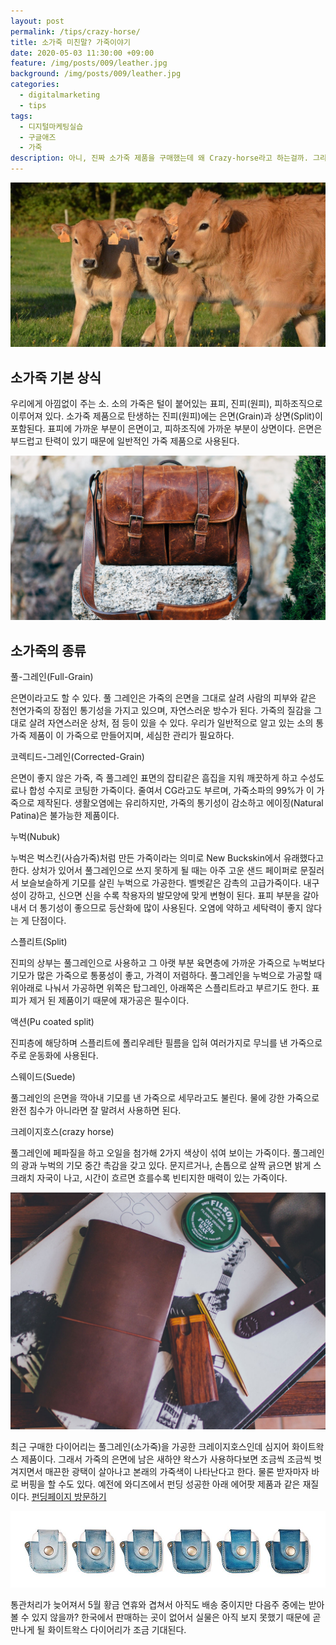 ```yaml
---
layout: post
permalink: /tips/crazy-horse/
title: 소가죽 미친말? 가죽이야기
date: 2020-05-03 11:30:00 +09:00
feature: /img/posts/009/leather.jpg
background: /img/posts/009/leather.jpg
categories:
  - digitalmarketing
  - tips
tags:
  - 디지털마케팅실습
  - 구글애즈
  - 가죽
description: 아니, 진짜 소가죽 제품을 구매했는데 왜 Crazy-horse라고 하는걸까. 그리고 말가죽이면 말가죽이지 미친 말가죽은 또 뭘까. 세상은 참 넓고 내가 모르는 건 많구나.
---
```


![소](/img/posts/009/cow.jpg)

## 소가죽 기본 상식

우리에게 아낌없이 주는 소. 소의 가죽은 털이 붙어있는 표피, 진피(원피), 피하조직으로 이루어져 있다. 소가죽 제품으로 탄생하는 진피(원피)에는 은면(Grain)과 상면(Split)이 포함된다. 표피에 가까운 부분이 은면이고, 피하조직에 가까운 부분이 상면이다. 은면은 부드럽고 탄력이 있기 때문에 일반적인 가죽 제품으로 사용된다. 

![소가죽가방](/img/posts/009/full-grain.jpg)

## 소가죽의 종류

풀-그레인(Full-Grain)

은면이라고도 할 수 있다. 풀 그레인은 가죽의 은면을 그대로 살려 사람의 피부와 같은 천연가죽의 장점인 통기성을 가지고 있으며, 자연스러운 방수가 된다. 가죽의 질감을 그대로 살려 자연스러운 상처, 점 등이 있을 수 있다. 우리가 일반적으로 알고 있는 소의 통가죽 제품이 이 가죽으로 만들어지며, 세심한 관리가 필요하다. 

코렉티드-그레인(Corrected-Grain)

은면이 좋지 않은 가죽, 즉 풀그레인 표면의 잡티같은 흠집을 지워 깨끗하게 하고 수성도료나 합성 수지로 코팅한 가죽이다. 줄여서 CG라고도 부르며, 가죽소파의 99%가 이 가죽으로 제작된다. 생활오염에는 유리하지만, 가죽의 통기성이 감소하고 에이징(Natural Patina)은 불가능한 제품이다. 

누벅(Nubuk)

누벅은 벅스킨(사슴가죽)처럼 만든 가죽이라는 의미로 New Buckskin에서 유래했다고 한다. 상처가 있어서 풀그레인으로 쓰지 못하게 될 때는 아주 고운 샌드 페이퍼로 문질러서 보슬보슬하게 기모를 살린 누벅으로 가공한다. 벨벳같은 감촉의 고급가죽이다. 내구성이 강하고, 신으면 신을 수록 착용자의 발모양에 맞게 변형이 된다. 표피 부분을 갈아내서 더 통기성이 좋으므로 등산화에 많이 사용된다. 오염에 약하고 세탁력이 좋지 않다는 게 단점이다. 

스플리트(Split)

진피의 상부는 풀그레인으로 사용하고 그 아랫 부분 육면층에 가까운 가죽으로 누벅보다 기모가 많은 가죽으로 통풍성이 좋고, 가격이 저렴하다. 풀그레인을 누벅으로 가공할 때 위아래로 나눠서 가공하면 위쪽은 탑그레인, 아래쪽은 스플리트라고 부르기도 한다. 표피가 제거 된 제품이기 때문에 재가공은 필수이다. 

액션(Pu coated split)

진피층에 해당하며 스플리트에 폴리우레탄 필름을 입혀 여러가지로 무늬를 낸 가죽으로 주로 운동화에 사용된다. 

스웨이드(Suede)

풀그레인의 은면을 깍아내 기모를 낸 가죽으로 세무라고도 불린다. 물에 강한 가죽으로 완전 침수가 아니라면 잘 말려서 사용하면 된다.

크레이지호스(crazy horse)

풀그레인에 페파질을 하고 오일을 첨가해 2가지 색상이 섞여 보이는 가죽이다. 풀그레인의 광과 누벅의 기모 중간 촉감을 갖고 있다. 문지르거나, 손톱으로 살짝 긁으면 밝게 스크래치 자국이 나고, 시간이 흐르면 흐를수록 빈티지한 매력이 있는 가죽이다. 

![다이어리](/img/posts/009/diary.jpg)

최근 구매한 다이어리는 풀그레인(소가죽)을 가공한 크레이지호스인데 심지어 화이트왁스 제품이다. 그래서 가죽의 은면에 남은 새하얀 왁스가 사용하다보면 조금씩 조금씩 벗겨지면서 매끈한 광택이 살아나고 본래의 가죽색이 나타난다고 한다. 물론 받자마자 바로 버핑을 할 수도 있다. 예전에 와디즈에서 펀딩 성공한 아래 에어팟 제품과 같은 재질이다. [펀딩페이지 방문하기](https://www.wadiz.kr/web/campaign/detail/23111)

![다이어리](/img/posts/009/blueairpot.jpeg)

통관처리가 늦어져서 5월 황금 연휴와 겹쳐서 아직도 배송 중이지만 다음주 중에는 받아볼 수 있지 않을까? 한국에서 판매하는 곳이 없어서 실물은 아직 보지 못했기 때문에 곧 만나게 될 화이트왁스 다이어리가 조금 기대된다. 

